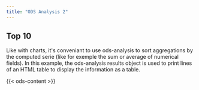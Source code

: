 ```yaml
---
title: "ODS Analysis 2"
---
```


## Top 10

Like with charts, it's conveniant to use ods-analysis to sort aggregations by the computed serie (like for exemple the sum or average of numerical fields). In this example, the ods-analysis results object is used to print lines of an HTML table to display the information as a table.

{{< ods-content >}}